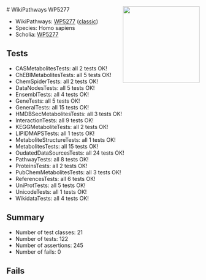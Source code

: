 <img style="float: right; width: 200px" src="https://upload.wikimedia.org/wikipedia/commons/thumb/8/83/Wplogo_with_text_500.png/640px-Wplogo_with_text_500.png" />
# WikiPathways WP5277

* WikiPathways: [WP5277](https://wikipathways.org/pathways/WP5277) ([classic](https://classic.wikipathways.org/instance/WP5277))
* Species: Homo sapiens
* Scholia: [WP5277](https://scholia.toolforge.org/wikipathways/WP5277)
## Tests
* CASMetabolitesTests: all 2 tests OK!
* ChEBIMetabolitesTests: all 5 tests OK!
* ChemSpiderTests: all 2 tests OK!
* DataNodesTests: all 5 tests OK!
* EnsemblTests: all 4 tests OK!
* GeneTests: all 5 tests OK!
* GeneralTests: all 15 tests OK!
* HMDBSecMetabolitesTests: all 3 tests OK!
* InteractionTests: all 9 tests OK!
* KEGGMetaboliteTests: all 2 tests OK!
* LIPIDMAPSTests: all 1 tests OK!
* MetaboliteStructureTests: all 1 tests OK!
* MetabolitesTests: all 15 tests OK!
* OudatedDataSourcesTests: all 24 tests OK!
* PathwayTests: all 8 tests OK!
* ProteinsTests: all 2 tests OK!
* PubChemMetabolitesTests: all 3 tests OK!
* ReferencesTests: all 6 tests OK!
* UniProtTests: all 5 tests OK!
* UnicodeTests: all 1 tests OK!
* WikidataTests: all 4 tests OK!


## Summary

* Number of test classes: 21
* Number of tests: 122
* Number of assertions: 245
* Number of fails: 0

## Fails

